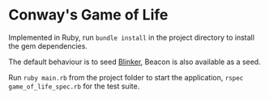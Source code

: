 # Conway's Game of Life

Implemented in Ruby, run `bundle install` in the project directory to install the gem dependencies.

The default behaviour is to seed [Blinker](https://en.wikipedia.org/wiki/Conway%27s_Game_of_Life#Examples_of_patterns), Beacon is also available as a seed.

Run `ruby main.rb` from the project folder to start the application, `rspec game_of_life_spec.rb` for the test suite.